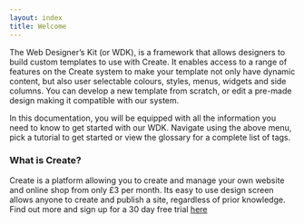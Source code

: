 ```yaml
---
layout: index
title: Welcome
---
```


The Web Designer’s Kit (or WDK), is a framework that allows designers to build custom templates to use with Create.
It enables access to a range of features on the Create system to make your template not only have dynamic content, but also user selectable colours, styles, menus, widgets and side columns. You can develop a new template from scratch, or edit a pre-made design making it compatible with our system.

In this documentation, you will be equipped with all the information you need to know to get started with our WDK. Navigate using the above menu, pick a tutorial to get started or view the glossary for a complete list of tags.

### What is Create?
Create is a platform allowing you to create and manage your own website and online shop from only £3 per month. Its easy to use design screen allows anyone to create and publish a site, regardless of prior knowledge. Find out more and sign up for a 30 day free trial [here](http://www.create.net/)
